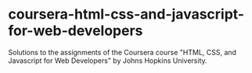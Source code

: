 # coursera-html-css-and-javascript-for-web-developers
Solutions to the assignments of the Coursera course "HTML, CSS, and Javascript for Web Developers" by Johns Hopkins University.
